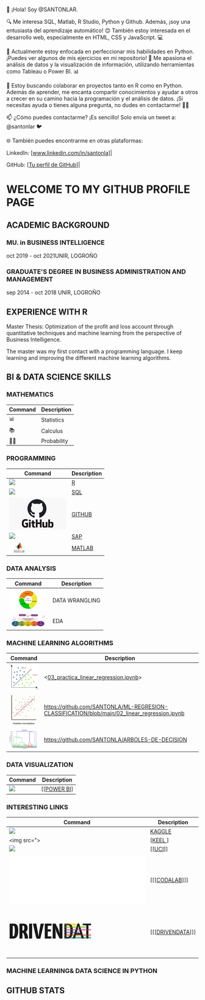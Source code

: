 👋 ¡Hola! Soy @SANTONLAR.

🔍 Me interesa SQL, Matlab, R Studio, Python y Github. Además, ¡soy una entusiasta del aprendizaje automático! 😊 También estoy interesada en el desarrollo web, especialmente en HTML, CSS y JavaScript. 💻

🌱 Actualmente estoy enfocada en perfeccionar mis habilidades en Python. ¡Puedes ver algunos de mis ejercicios en mi repositorio! 🐍 Me apasiona el análisis de datos y la visualización de información, utilizando herramientas como Tableau o Power BI. 📊

💞️ Estoy buscando colaborar en proyectos tanto en R como en Python. Además de aprender, me encanta compartir conocimientos y ayudar a otros a crecer en su camino hacia la programación y el análisis de datos. ¡Si necesitas ayuda o tienes alguna pregunta, no dudes en contactarme! 👨‍💻

📫 ¿Cómo puedes contactarme? ¡Es sencillo! Solo envía un tweet a: @santonlar 🐦

🌐 También puedes encontrarme en otras plataformas:

LinkedIn: [www.linkedin.com/in/santonla]|

GitHub: [[Tu perfil de GitHub](https://github.com/SANTONLA)]|
<!---it
SANTONLA/SANTONLA is a ✨ special ✨ repository because its `README.md` (this file) appears on your GitHub profile.
You can click the Preview link to take a look at your changes.
--->
# WELCOME TO MY GITHUB PROFILE PAGE

## ACADEMIC BACKGROUND

### MU. in BUSINESS INTELLIGENCE

oct 2019 - oct 2021UNIR, LOGROÑO

### GRADUATE'S DEGREE IN BUSINESS ADMINISTRATION AND MANAGEMENT

sep 2014 - oct 2018 UNIR, LOGROÑO


## EXPERIENCE WITH R

Master Thesis: Optimization of the profit and loss account through quantitative techniques and machine learning from the perspective of Business Intelligence.

The master was my first contact with a programming language. I keep learning and improving the different machine learning algorithms.

## BI & DATA SCIENCE SKILLS

### MATHEMATICS
| Command | Description |
| --- | --- |
| 📊 | Statistics |
| 📚 | Calculus|
| 👨‍💻| Probability |
### PROGRAMMING
| Command | Description |
| --- | --- |
|<img src="https://img.shields.io/badge/R-276DC3?style=for-the-badge&logo=r&logoColor=white"/>| [R ](https://www.r-studio.com/es/)|
|<img src="https://img.shields.io/badge/Microsoft_SQL_Server-CC2927?style=for-the-badge&logo=microsoft-sql-server&logoColor=white"/>|[ SQL](https://cloud.google.com/sql-server?hl=es)|
|<img src="https://github.com/SANTONLA/BADGES/blob/main/github.png"/>| [GITHUB](https://github.com/)|
|<img src="https://img.shields.io/badge/SAP-0FAAFF?style=for-the-badge&logo=sap&logoColor=white"/>|[SAP](https://acortar.link/UVXC21)|
|<img src="https://github.com/SANTONLA/BADGES/blob/main/matlab.jpg">| [MATLAB](https://la.mathworks.com/products/matlab.html)|

### DATA ANALYSIS
| Command | Description |
| --- | --- |
|<img src="https://github.com/SANTONLA/BADGES/blob/main/data%20wrangling.png"/>|DATA WRANGLING|
|<img src="https://github.com/SANTONLA/BADGES/blob/main/EDA%20ANALYSIS.jpg"/>| EDA|


### MACHINE LEARNING ALGORITHMS
| Command | Description |
| --- | --- |
|<img src="https://github.com/SANTONLA/BADGES/blob/main/classification-algorithm-in-machine-learning.png"/>|<[03_practica_linear_regression.ipynb](https://github.com/SANTONLA/ML-REGRESION-CLASSIFICATION)>|CLASSIFICATION
|<img src="https://github.com/SANTONLA/BADGES/blob/main/regresion%20lineal_imagen.png"/>|<https://github.com/SANTONLA/ML-REGRESION-CLASSIFICATION/blob/main/02_linear_regression.ipynb> |REGRESSION|
|<img src="https://github.com/SANTONLA/BADGES/blob/main/hierarchical%20clustering.png"/>|https://github.com/SANTONLA/ARBOLES-DE-DECISION |ARBOLES DE DECISION


### DATA VISUALIZATION
| Command | Description |
| --- | --- |
|<img src="https://img.shields.io/badge/PowerBI-F2C811?style=for-the-badge&logo=Power%20BI&logoColor=white"/>| [[[POWER BI](https://n9.cl/q30al)]



### INTERESTING LINKS
| Command | Description |
| --- | --- |
| <img src="https://img.shields.io/badge/Kaggle-20BEFF?style=for-the-badge&logo=Kaggle&logoColor=white"/> |[KAGGLE ](https://www.kaggle.com/)|
| <img src="> |[[KEEL ](https://sci2s.ugr.es/keel/datasets.php)]|
| <img src="https://github.com/SANTONLA/BADGES/blob/main/UCI_IRVINE_LOGO.png"/> |[[[UCI](https://archive.ics.uci.edu/)]]|
| <img src="https://github.com/SANTONLA/BADGES/blob/main/codalab-logo.png"/> |[[[[CODALAB](https://competitions.codalab.org/)]]]|
| <img src="https://github.com/SANTONLA/BADGES/blob/main/DRIVENDATA_LOGO.jpeg"/> |[[[[DRIVENDATA](https://www.drivendata.org/)]]]|

### MACHINE LEARNING& DATA SCIENCE IN PYTHON



## GITHUB STATS


